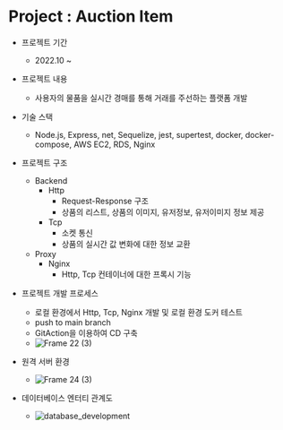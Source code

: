 # Project : Auction Item

- 프로젝트 기간
    - 2022.10 ~
- 프로젝트 내용
    - 사용자의 물품을 실시간 경매를 통해 거래를 주선하는 플랫폼 개발
- 기술 스택
    - Node.js, Express, net, Sequelize, jest, supertest, docker, docker-compose, AWS EC2, RDS, Nginx
- 프로젝트 구조
    - Backend
        - Http
            - Request-Response 구조
            - 상품의 리스트, 상품의 이미지, 유저정보, 유저이미지 정보 제공
        - Tcp
            - 소켓 통신
            - 상품의 실시간 값 변화에 대한 정보 교환
    - Proxy
        - Nginx
            - Http, Tcp 컨테이너에 대한 프록시 기능
- 프로젝트 개발 프로세스
    - 로컬 환경에서 Http, Tcp, Nginx 개발 및 로컬 환경 도커 테스트
    - push to main branch
    - GitAction을 이용하여 CD 구축
    - ![Frame 22 (3)](https://user-images.githubusercontent.com/78067919/222954478-3200ca05-6fc3-4d27-9acc-77b6b3a76efa.png)

- 원격 서버 환경
    - ![Frame 24 (3)](https://user-images.githubusercontent.com/78067919/222954467-10eeb869-9b00-435e-b770-56a3db3e4a04.png)

- 데이터베이스 엔터티 관계도
    - ![database_development](https://user-images.githubusercontent.com/78067919/222954490-d23610ec-4517-49b4-968e-93c60b521471.png)

